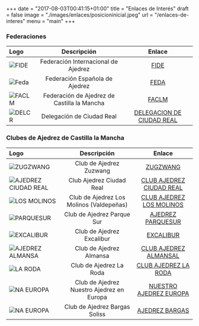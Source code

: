 +++
date = "2017-08-03T00:41:15+01:00"
title = "Enlaces de Interés"
draft = false
image = "./images/enlaces/posicioninicial.jpeg"
url = "/enlaces-de-interes"
menu = "main"
+++

### Federaciones

| Logo     | Descripción | Enlace |
| :------- | :----------:| :-----:|
| ![FIDE](/images/enlaces/FIDE.jpg)  | Federación Internacional de Ajedrez    | [FIDE](http://www.fide.com)   |
| ![Feda](/images/enlaces/feda.png)  | Federación Española de Ajedrez    | [FEDA](http://www.feda.org) |
| ![FACLM](/images/enlaces/FACLM1.png)  | Federación de Ajedrez de Castilla la Mancha   | [FACLM](http://www.faclm.org)|
| ![DELCR](/images/enlaces/delcr.png)  | Delegación de Ciudad Real    | [DELEGACION DE  CIUDAD REAL](http://ajedrezdelecr.webnode.es) |


### Clubes de Ajedrez de Castilla la Mancha

| Logo     | Descripción | Enlace |
| :------- | :----------:| :-----:|
| ![ZUGZWANG](/images/enlaces/zugzwang.gif)  | Club de Ajedrez Zuzwang   | [ZUGZWANG](http://www.zugzwang.es)   |
| ![AJEDREZ CIUDAD REAL](/images/enlaces/CiudadReal.jpg)  | Club Ajedrez Ciudad Real    | [CLUB AJEDREZ CIUDAD REAL](http://www.zugzwang.es) |
| ![LOS MOLINOS](/images/enlaces/LOSMOLINOS.jpg)  | Club de Ajedrez Los Molinos (Valdepeñas)   | [CLUB AJEDREZ LOS MOLINOS](http:/http://ajedrezvaldepenas.blogspot.com.es)|
| ![PARQUESUR](/images/enlaces/PARQUESUR.gif)  | Club de Ajedrez Parque Sur | [AJEDREZ PARQUESUR](http://www.AJEDREZPARQUESURALBACETE.es)|
| ![EXCALIBUR](/images/enlaces/Excalibur.jpg)  | Club de Ajedrez Excalibur    | [EXCALIBUR](http://www.ajedrezexcalibur.com)   |
| ![AJEDREZ ALMANSA](/images/enlaces/almansa.jpg)  | Club de Ajedrez Almansa    | [CLUB AJEDREZ ALMANSAL](http://clubajedrez.usuarios.tvalmansa.com) |
| ![LA RODA](/images/enlaces/LARODA.png)  | Club de Ajedrez La Roda   | [CLUB AJEDREZ LA RODA](http://clubajedrez.usuarios.tvalmansa.comhttp://ajedrezlaroda.com/)|
| ![NA EUROPA](/images/enlaces/NAEUROPA.jpg)  | Club de Ajedrez Nuestro Ajedrez en Europa | [NUESTRO AJEDREZ EUROPA](http://www.nuestroajedrezeneuropa.com)|
| ![NA EUROPA](/images/enlaces/BARGAS.JPG)  | Club de Ajedrez Bargas Soliss | [AJEDREZ BARGAS](http://http://ajedrezbargas.blogspot.com.es/)|






















